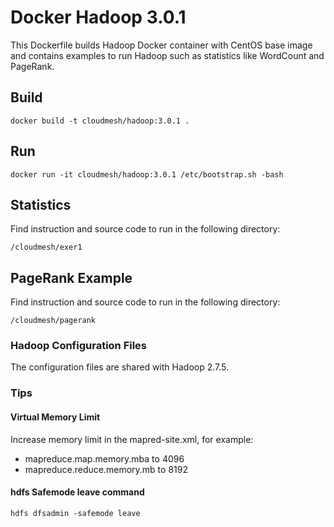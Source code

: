 # Docker Hadoop 3.0.1

This Dockerfile builds Hadoop Docker container with CentOS base image and
contains examples to run Hadoop such as statistics like WordCount and PageRank.

## Build

`docker build -t cloudmesh/hadoop:3.0.1 .`

## Run

`docker run -it cloudmesh/hadoop:3.0.1 /etc/bootstrap.sh -bash`

## Statistics

Find instruction and source code to run in the following directory:

`/cloudmesh/exer1`

## PageRank Example

Find instruction and source code to run in the following directory:

`/cloudmesh/pagerank`

### Hadoop Configuration Files

The configuration files are shared with Hadoop 2.7.5.

### Tips

#### Virtual Memory Limit

Increase memory limit in the mapred-site.xml, for example:

- mapreduce.map.memory.mba to 4096
- mapreduce.reduce.memory.mb to 8192

#### hdfs Safemode leave command

`hdfs dfsadmin -safemode leave`

